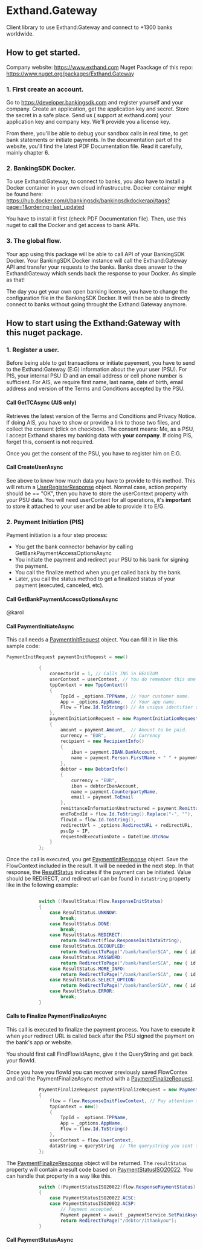 # Exthand.Gateway
Client library to use Exthand:Gateway and connect to +1300 banks worldwide.

## How to get started.

Company website: https://www.exthand.com
Nuget Paackage of this repo: https://www.nuget.org/packages/Exthand.Gateway

### 1. First create an account.

Go to  https://developer.bankingsdk.com and register yourself and your company.
Create an application, get the application key and secret.
Store the secret in a safe place.
Send us ( support at exthand.com) your application key and company key. We'll provide you a license key.

From there, you'll be able to debug your sandbox calls in real time, to get bank statements or initiate payments.
In the documentation part of the website, you'll find the latest PDF Documentation file. Read it carefully, mainly chapter 6.


### 2. BankingSDK Docker.

To use Exthand:Gateway, to connect to banks, you also have to install a Docker container in your own cloud infrastrucutre.
Docker container might be found here: https://hub.docker.com/r/bankingsdk/bankingsdkdockerapi/tags?page=1&ordering=last_updated

You have to install it first (check PDF Documentation file).
Then, use this nuget to call the Docker and get access to bank APIs.


### 3. The global flow.

Your app using this package will be able to call API of your BankingSDK Docker.
Your BankingSDK Docker instance will call the Exthand:Gateway API and transfer your requests to the banks.
Banks does answer to the Exthand:Gateway which sends back the response to your Docker.
As simple as that!

The day you get your own open banking license, you have to change the configuration file in the BankingSDK Docker.
It will then be able to directly connect to banks without going throught the Exthand:Gateway anymore.


## How to start using the Exthand:Gateway with this nuget package.

### 1. Register a user.

Before being able to get transactions or initiate payement, you have to send to the Exthand:Gateway (E:G) information about the your user (PSU).
For PIS, your internal PSU ID and an email address or cell phone number is sufficient.
For AIS, we require first name, last name, date of birth, email address and version of the Terms and Conditions accepted by the PSU.

#### Call GetTCAsync (AIS only)

Retrieves the latest version of the Terms and Conditions and Privacy Notice.
If doing AIS, you have to show or provide a link to those two files, and collect the consent (click on checkbox). The consent means: Me, as a PSU, I accept Exthand shares my banking data with __your company__.
If doing PIS, forget this, consent is not required.

Once you get the consent of the PSU, you have to register him on E:G.

#### Call CreateUserAsync

See above to know how much data you have to provide to this method.
This will return a [UserRegisterResponse](https://github.com/exthand/Exthand.Gateway/blob/master/Models/UserRegisterResponse.cs) object.
Normal case, action property should be == "OK", then you have to store the userContext property with your PSU data.
You will need userContext for all operations, it's __important__ to store it attached to your user and be able to provide it to E/G.


### 2. Payment Initiation (PIS)

Payment initiation is a four step process:
* You get the bank connector behavior by calling GetBankPaymentAccessOptionsAsync
* You initiate the payment and redirect your PSU to his bank for signing the payment.
* You call the finalize method when you get called back by the bank.
* Later, you call the status method to get a finalized status of your payment (executed, canceled, etc).

#### Call GetBankPaymentAccessOptionsAsync

@karol 

#### Call PaymentInitiateAsync

This call needs a [PaymentInitRequest](https://github.com/exthand/Exthand.Gateway/blob/master/Models/PaymentInitRequest.cs) object.
You can fill it in like this sample code:
```C# 
PaymentInitRequest paymentInitRequest = new()

            {
                connectorId = 1, // Calls ING in BELGIUM
                userContext = userContext, // You do remember this one ;)
                tppContext = new TppContext() 
                {
                    TppId = _options.TPPName, // Your customer name.
                    App = _options.AppName,   // Your app name.
                    Flow = flow.Id.ToString() // An unique identifier of the flow in your system.
                },
                paymentInitiationRequest = new PaymentInitiationRequest()
                {
                    amount = payment.Amount,  // Amount to be paid.
                    currency = "EUR",         // Currency
                    recipient = new RecipientInfo()
                    {
                        iban = payment.IBAN.BankAccount,   
                        name = payment.Person.FirstName + " " + payment.Person.LastName
                    },
                    debtor = new DebtorInfo()
                    {
                        currency = "EUR",
                        iban = debtorIbanAccount,
                        name = payment.CounterpartyName,
                        email = payment.ToEmail
                    },
                    remittanceInformationUnstructured = payment.Remittance,  // Remittance information (MAX 140 CHAR)
                    endToEndId = flow.Id.ToString().Replace("-", ""),        // Unique identifier for this transaction (sent to the bank, MAX 35 CHAR)
                    flowId = flow.Id.ToString(),                             // Unique identifier for this transaction.
                    redirectUrl = _options.RedirectURL + redirectURL,        // Your redirect URL
                    psuIp = IP,                                              // The IP Address (IPv4, IPv6) of the PSU
                    requestedExecutionDate = DateTime.UtcNow                 // Requested payment date.
                }
            };
```

Once the call is executed, you get [PaymentInitResponse](https://github.com/exthand/Exthand.Gateway/blob/master/Models/PaymentInitResponse.cs) object. Save the FlowContext included in the result. It will be needed in the next step.
In that response, the [ResultStatus](https://github.com/exthand/Exthand.Gateway/blob/master/Models/ResultStatus.cs) indicates if the payment can be initiated.
Value should be REDIRECT, and redirect url can be found in ```dataString``` property like in the following example:

``` C#

            switch ((ResultStatus)flow.ResponseInitStatus)
            {
                case ResultStatus.UNKNOW:
                    break;
                case ResultStatus.DONE:
                    break;
                case ResultStatus.REDIRECT:
                    return Redirect(flow.ResponseInitDataString);
                case ResultStatus.DECOUPLED:
                    return RedirectToPage("/bank/handlerSCA", new { id = flow.Id });
                case ResultStatus.PASSWORD:
                    return RedirectToPage("/bank/handlerSCA", new { id = flow.Id });
                case ResultStatus.MORE_INFO:
                    return RedirectToPage("/bank/handlerSCA", new { id = flow.Id });
                case ResultStatus.SELECT_OPTION:
                    return RedirectToPage("/bank/handlerSCA", new { id = flow.Id });
                case ResultStatus.ERROR:
                    break;
            }
```


#### Calls to Finalize PaymentFinalizeAsync

This call is executed to finalize the payment process.
You have to execute it when your redirect URL is called back after the PSU signed the payment on the bank's app or website.

You should first call FindFlowIdAsync, give it the QueryString and get back your flowId.

Once you have you flowId you can recover previously saved FlowContex and call the PaymentFinalizeAsync method with a [PaymentFinalizeRequest](https://github.com/exthand/Exthand.Gateway/blob/master/Models/PaymentFinalizeRequest.cs).

```C#
            PaymentFinalizeRequest paymentFinalizeRequest = new PaymentFinalizeRequest()
            {
                flow = flow.ResponseInitFlowContext, // Pay attention to the fact we are speaking now about FlowContext and not Flow's ID.
                tppContext = new()
                {
                    TppId = _options.TPPName,
                    App = _options.AppName,
                    Flow = flow.Id.ToString()
                },
                userContext = flow.UserContext,
                dataString = queryString  // The querystring you sent to FindFlowIdAsync.
            };
```

The [PaymentFinalizeResponse](https://github.com/exthand/Exthand.Gateway/blob/master/Models/PaymentFinalizeResponse.cs) object will be returned.
The ```resultStatus``` property will contain a result code based on [PaymentStatusISO20022](https://github.com/exthand/Exthand.Gateway/blob/master/Models/PaymentStatusISO20022.cs).
You can handle that property in a way like this.

```C#
            switch ((PaymentStatusISO20022)flow.ResponsePaymentStatus)
            {
                case PaymentStatusISO20022.ACSC:
                case PaymentStatusISO20022.ACSP:
                    // Payment accepted.
                    Payment payment = await _paymentService.SetPaidAsync(flow.PaymentId.Value);
                    return RedirectToPage("/debtor/ithankyou");
            }
```

#### Call PaymentStatusAsync



